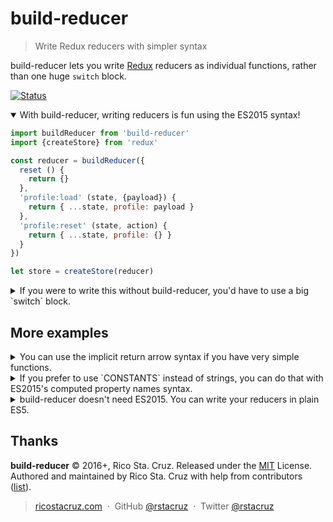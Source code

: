 # build-reducer

> Write Redux reducers with simpler syntax

build-reducer lets you write [Redux] reducers as individual functions, rather than one huge `switch` block.

[![Status](https://travis-ci.org/rstacruz/build-reducer.svg?branch=master)](https://travis-ci.org/rstacruz/build-reducer "See test builds")

<details open>
<summary>With build-reducer, writing reducers is fun using the ES2015 syntax!</summary>

```js
import buildReducer from 'build-reducer'
import {createStore} from 'redux'

const reducer = buildReducer({
  reset () {
    return {}
  },
  'profile:load' (state, {payload}) {
    return { ...state, profile: payload }
  },
  'profile:reset' (state, action) {
    return { ...state, profile: {} }
  }
})

let store = createStore(reducer)
```
</details>

<details>
<summary>If you were to write this without build-reducer, you'd have to use a big `switch` block.</summary>

```js
/* Traditional Redux reducer without build-reducer */
function reducer (state, action) {
  switch (action.type) {
    case 'reset':
      return {}
    case 'profile:load':
      return { ...state, profile: action.payload }
    case 'profile:reset':
      return { ...state, profile: {} }
    default:
      return state
  }
}

let store = createStore(reducer)
```
</details>

## More examples

<details>
<summary>You can use the implicit return arrow syntax if you have very simple functions.</summary>

```js
const reducer = buildReducer({
  'reset':
    () => {}
  'profile:load':
    (state, {payload}) => ({ ...state, profile: payload })
  'profile:reset':
    (state, action) => ({ ...state, profile: {} })
})
```
</details>

<details>
<summary>If you prefer to use `CONSTANTS` instead of strings, you can do that with ES2015's computed property names syntax.</summary>

```js
const RESET = 'RESET'
const LOAD_PROFILE = 'LOAD_PROFILE'
const RESET_PROFILE = 'RESET_PROFILE'

const reducer = buildReducer({
  [RESET] () {
    return {}
  },
  [LOAD_PROFILE] (state, {payload}) {
    return { ...state, profile: payload }
  },
  [RESET_PROFILE] (state, action) {
    return { ...state, profile: {} }
  }
})
```
</details>

<details>
<summary>build-reducer doesn't need ES2015. You can write your reducers in plain ES5.</summary>

```js
const reducer = buildReducer({
  'reset': function () {
    return {}
  },
  'profile:load': function (state, action) {
    return Object.assign({}, state, { profile: action.payload })
  },
  'profile:reset': function (state, action) {
    return Object.assign({}, state, { profile: {} })
  }
})
```
</details>

[Redux]: http://redux.js.org

## Thanks

**build-reducer** © 2016+, Rico Sta. Cruz. Released under the [MIT] License.<br>
Authored and maintained by Rico Sta. Cruz with help from contributors ([list][contributors]).

> [ricostacruz.com](http://ricostacruz.com) &nbsp;&middot;&nbsp;
> GitHub [@rstacruz](https://github.com/rstacruz) &nbsp;&middot;&nbsp;
> Twitter [@rstacruz](https://twitter.com/rstacruz)

[MIT]: http://mit-license.org/
[contributors]: http://github.com/rstacruz/build-reducer/contributors
